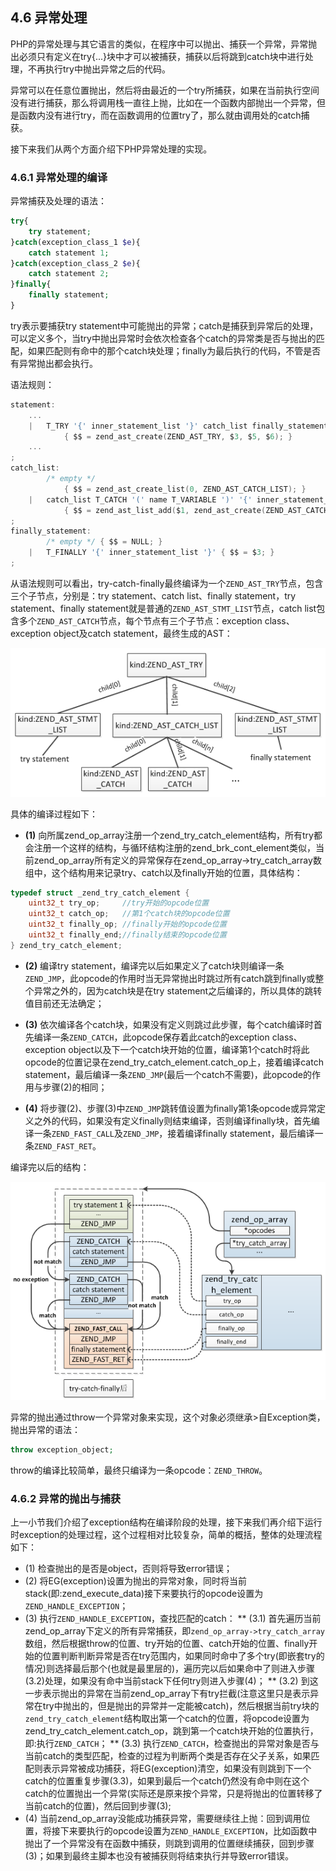 ## 4.6 异常处理
PHP的异常处理与其它语言的类似，在程序中可以抛出、捕获一个异常，异常抛出必须只有定义在try{...}块中才可以被捕获，捕获以后将跳到catch块中进行处理，不再执行try中抛出异常之后的代码。

异常可以在任意位置抛出，然后将由最近的一个try所捕获，如果在当前执行空间没有进行捕获，那么将调用栈一直往上抛，比如在一个函数内部抛出一个异常，但是函数内没有进行try，而在函数调用的位置try了，那么就由调用处的catch捕获。

接下来我们从两个方面介绍下PHP异常处理的实现。

### 4.6.1 异常处理的编译
异常捕获及处理的语法：
```php
try{
    try statement;
}catch(exception_class_1 $e){
    catch statement 1;
}catch(exception_class_2 $e){
    catch statement 2;
}finally{
    finally statement;
}
```
try表示要捕获try statement中可能抛出的异常；catch是捕获到异常后的处理，可以定义多个，当try中抛出异常时会依次检查各个catch的异常类是否与抛出的匹配，如果匹配则有命中的那个catch块处理；finally为最后执行的代码，不管是否有异常抛出都会执行。

语法规则：
```c
statement:
    ...
    |   T_TRY '{' inner_statement_list '}' catch_list finally_statement
            { $$ = zend_ast_create(ZEND_AST_TRY, $3, $5, $6); }
    ...
;
catch_list:
        /* empty */
            { $$ = zend_ast_create_list(0, ZEND_AST_CATCH_LIST); }
    |   catch_list T_CATCH '(' name T_VARIABLE ')' '{' inner_statement_list '}'
            { $$ = zend_ast_list_add($1, zend_ast_create(ZEND_AST_CATCH, $4, $5, $8)); }
;
finally_statement:
        /* empty */ { $$ = NULL; }
    |   T_FINALLY '{' inner_statement_list '}' { $$ = $3; }
;
```
从语法规则可以看出，try-catch-finally最终编译为一个`ZEND_AST_TRY`节点，包含三个子节点，分别是：try statement、catch list、finally statement，try statement、finally statement就是普通的`ZEND_AST_STMT_LIST`节点，catch list包含多个`ZEND_AST_CATCH`节点，每个节点有三个子节点：exception class、exception object及catch statement，最终生成的AST：

![](../img/exception_ast.png)

具体的编译过程如下：

* __(1)__ 向所属zend_op_array注册一个zend_try_catch_element结构，所有try都会注册一个这样的结构，与循环结构注册的zend_brk_cont_element类似，当前zend_op_array所有定义的异常保存在zend_op_array->try_catch_array数组中，这个结构用来记录try、catch以及finally开始的位置，具体结构：
```c
typedef struct _zend_try_catch_element {
    uint32_t try_op;     //try开始的opcode位置
    uint32_t catch_op;   //第1个catch块的opcode位置
    uint32_t finally_op; //finally开始的opcode位置
    uint32_t finally_end;//finally结束的opcode位置
} zend_try_catch_element;
```
* __(2)__ 编译try statement，编译完以后如果定义了catch块则编译一条`ZEND_JMP`，此opcode的作用时当无异常抛出时跳过所有catch跳到finally或整个异常之外的，因为catch块是在try statement之后编译的，所以具体的跳转值目前还无法确定；

* __(3)__ 依次编译各个catch块，如果没有定义则跳过此步骤，每个catch编译时首先编译一条`ZEND_CATCH`，此opcode保存着此catch的exception class、exception object以及下一个catch块开始的位置，编译第1个catch时将此opcode的位置记录在zend_try_catch_element.catch_op上，接着编译catch statement，最后编译一条`ZEND_JMP`(最后一个catch不需要)，此opcode的作用与步骤(2)的相同；

* __(4)__ 将步骤(2)、步骤(3)中`ZEND_JMP`跳转值设置为finally第1条opcode或异常定义之外的代码，如果没有定义finally则结束编译，否则编译finally块，首先编译一条`ZEND_FAST_CALL`及`ZEND_JMP`，接着编译finally statement，最后编译一条`ZEND_FAST_RET`。

编译完以后的结构：

![](../img/exception_run.png)

异常的抛出通过throw一个异常对象来实现，这个对象必须继承>自Exception类，抛出异常的语法：
```php
throw exception_object;
```
throw的编译比较简单，最终只编译为一条opcode：`ZEND_THROW`。

### 4.6.2 异常的抛出与捕获
上一小节我们介绍了exception结构在编译阶段的处理，接下来我们再介绍下运行时exception的处理过程，这个过程相对比较复杂，简单的概括，整体的处理流程如下：

* (1) 检查抛出的是否是object，否则将导致error错误；
* (2) 将EG(exception)设置为抛出的异常对象，同时将当前stack(即:zend_execute_data)接下来要执行的opcode设置为`ZEND_HANDLE_EXCEPTION`；
* (3) 执行`ZEND_HANDLE_EXCEPTION`，查找匹配的catch：
  ** (3.1) 首先遍历当前zend_op_array下定义的所有异常捕获，即`zend_op_array->try_catch_array`数组，然后根据throw的位置、try开始的位置、catch开始的位置、finally开始的位置判断判断异常是否在try范围内，如果同时命中了多个try(即嵌套try的情况)则选择最后那个(也就是最里层的)，遍历完以后如果命中了则进入步骤(3.2)处理，如果没有命中当前stack下任何try则进入步骤(4)；
  ** (3.2) 到这一步表示抛出的异常在当前zend_op_array下有try拦截(注意这里只是表示异常在try中抛出的，但是抛出的异常并一定能被catch)，然后根据当前try块的`zend_try_catch_element`结构取出第一个catch的位置，将opcode设置为zend_try_catch_element.catch_op，跳到第一个catch块开始的位置执行，即:执行`ZEND_CATCH`；
  ** (3.3) 执行`ZEND_CATCH`，检查抛出的异常对象是否与当前catch的类型匹配，检查的过程为判断两个类是否存在父子关系，如果匹配则表示异常被成功捕获，将EG(exception)清空，如果没有则跳到下一个catch的位置重复步骤(3.3)，如果到最后一个catch仍然没有命中则在这个catch的位置抛出一个异常(实际还是原来按个异常，只是将抛出的位置转移了当前catch的位置)，然后回到步骤(3);
* (4) 当前zend_op_array没能成功捕获异常，需要继续往上抛：回到调用位置，将接下来要执行的opcode设置为`ZEND_HANDLE_EXCEPTION`，比如函数中抛出了一个异常没有在函数中捕获，则跳到调用的位置继续捕获，回到步骤(3)；如果到最终主脚本也没有被捕获则将结束执行并导致error错误。


